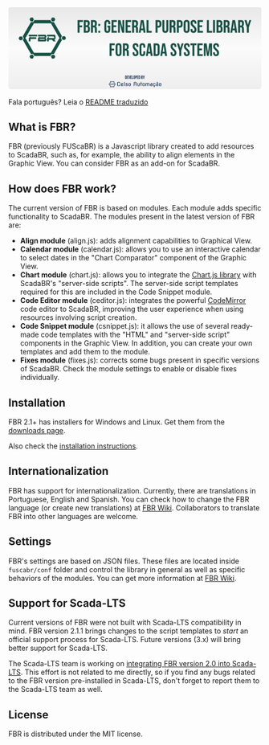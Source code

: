 ![FBR](https://raw.githubusercontent.com/celsou/fuscabr/master/fuscabr/templates/internal/fbr.png)


Fala português? Leia o [README traduzido](README_pt.md)

## What is FBR?
FBR (previously FUScaBR) is a Javascript library created to add resources to ScadaBR, such as, for example, the ability to align elements in the Graphic View. You can consider FBR as an add-on for ScadaBR.

## How does FBR work?
The current version of FBR is based on modules. Each module adds specific functionality to ScadaBR. The modules present in the latest version of FBR are:
- **Align module** (align.js): adds alignment capabilities to Graphical View.
- **Calendar module** (calendar.js): allows you to use an interactive calendar to select dates in the "Chart Comparator" component of the Graphic View.
- **Chart module** (chart.js): allows you to integrate the [Chart.js library](https://www.chartjs.org/) with ScadaBR's "server-side scripts". The server-side script templates required for this are included in the Code Snippet module.
- **Code Editor module** (ceditor.js): integrates the powerful [CodeMirror](https://codemirror.net/) code editor to ScadaBR, improving the user experience when using resources involving script creation.
- **Code Snippet module** (csnippet.js): it allows the use of several ready-made code templates with the "HTML" and "server-side script" components in the Graphic View. In addition, you can create your own templates and add them to the module. 
- **Fixes module** (fixes.js): corrects some bugs present in specific versions of ScadaBR. Check the module settings to enable or disable fixes individually.

## Installation
FBR 2.1+ has installers for Windows and Linux. Get them from the [downloads page](https://github.com/celsou/fuscabr/releases/latest/).

Also check the [installation instructions](https://github.com/celsou/fuscabr/wiki/Installation).

## Internationalization
FBR has support for internationalization. Currently, there are translations in Portuguese, English and Spanish. You can check how to change the FBR language (or create new translations) at [FBR Wiki](https://github.com/celsou/fuscabr/wiki/FBR-localization). Collaborators to translate FBR into other languages are welcome.

## Settings
FBR's settings are based on JSON files. These files are located inside `fuscabr/conf` folder and control the library in general as well as specific behaviors of the modules. You can get more information at [FBR Wiki](https://github.com/celsou/fuscabr/wiki/FBR-settings).

## Support for Scada-LTS
Current versions of FBR were not built with Scada-LTS compatibility in mind. FBR version 2.1.1 brings changes to the script templates to _start_ an official support process for Scada-LTS. Future versions (3.x) will bring better support for Scada-LTS.

The Scada-LTS team is working on [integrating FBR version 2.0 into Scada-LTS](https://github.com/SCADA-LTS/Scada-LTS/releases/tag/v2.7.8). This effort is not related to me directly, so if you find any bugs related to the FBR version pre-installed in Scada-LTS, don't forget to report them to the Scada-LTS team as well.

## License
FBR is distributed under the MIT license.
